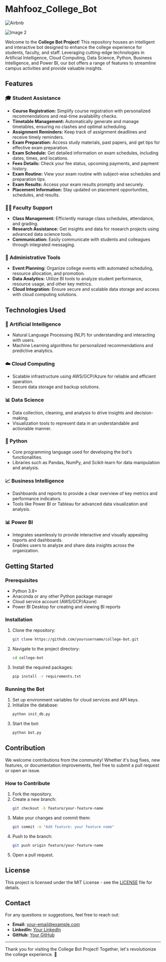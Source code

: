 # Mahfooz_College_Bot
![Airbnb](https://www.theforage.com/blog/wp-content/uploads/2023/01/working-at-airbnb.jpg)

![Image 2](https://cloudfront-ap-southeast-2.images.arcpublishing.com/nzme/ZRNBMN4P2ZFDFILHUULRK6PMUI.jpg)


Welcome to the **College Bot Project**! This repository houses an intelligent and interactive bot designed to enhance the college experience for students, faculty, and staff. Leveraging cutting-edge technologies in Artificial Intelligence, Cloud Computing, Data Science, Python, Business Intelligence, and Power BI, our bot offers a range of features to streamline campus activities and provide valuable insights.

## Features

### 🎓 Student Assistance
- **Course Registration:** Simplify course registration with personalized recommendations and real-time availability checks.
- **Timetable Management:** Automatically generate and manage timetables, ensuring no clashes and optimal scheduling.
- **Assignment Reminders:** Keep track of assignment deadlines and receive timely reminders.
- **Exam Preparation:** Access study materials, past papers, and get tips for effective exam preparation.
- **Exam Schedule:** Get detailed information on exam schedules, including dates, times, and locations.
- **Fees Details:** Check your fee status, upcoming payments, and payment history.
- **Exam Routine:** View your exam routine with subject-wise schedules and preparation tips.
- **Exam Results:** Access your exam results promptly and securely.
- **Placement Information:** Stay updated on placement opportunities, schedules, and results.

### 🧑‍🏫 Faculty Support
- **Class Management:** Efficiently manage class schedules, attendance, and grading.
- **Research Assistance:** Get insights and data for research projects using advanced data science tools.
- **Communication:** Easily communicate with students and colleagues through integrated messaging.

### 🏢 Administrative Tools
- **Event Planning:** Organize college events with automated scheduling, resource allocation, and promotion.
- **Data Analytics:** Utilize BI tools to analyze student performance, resource usage, and other key metrics.
- **Cloud Integration:** Ensure secure and scalable data storage and access with cloud computing solutions.

## Technologies Used

### 🧠 Artificial Intelligence
- Natural Language Processing (NLP) for understanding and interacting with users.
- Machine Learning algorithms for personalized recommendations and predictive analytics.

### ☁️ Cloud Computing
- Scalable infrastructure using AWS/GCP/Azure for reliable and efficient operation.
- Secure data storage and backup solutions.

### 📊 Data Science
- Data collection, cleaning, and analysis to drive insights and decision-making.
- Visualization tools to represent data in an understandable and actionable manner.

### 🐍 Python
- Core programming language used for developing the bot's functionalities.
- Libraries such as Pandas, NumPy, and Scikit-learn for data manipulation and analysis.

### 📈 Business Intelligence
- Dashboards and reports to provide a clear overview of key metrics and performance indicators.
- Tools like Power BI or Tableau for advanced data visualization and analysis.

### 📊 Power BI
- Integrates seamlessly to provide interactive and visually appealing reports and dashboards.
- Enables users to analyze and share data insights across the organization.

## Getting Started

### Prerequisites
- Python 3.8+
- Anaconda or any other Python package manager
- Cloud service account (AWS/GCP/Azure)
- Power BI Desktop for creating and viewing BI reports

### Installation
1. Clone the repository:
    ```sh
    git clone https://github.com/yourusername/college-bot.git
    ```
2. Navigate to the project directory:
    ```sh
    cd college-bot
    ```
3. Install the required packages:
    ```sh
    pip install -r requirements.txt
    ```

### Running the Bot
1. Set up environment variables for cloud services and API keys.
2. Initialize the database:
    ```sh
    python init_db.py
    ```
3. Start the bot:
    ```sh
    python bot.py
    ```

## Contribution

We welcome contributions from the community! Whether it's bug fixes, new features, or documentation improvements, feel free to submit a pull request or open an issue.

### How to Contribute
1. Fork the repository.
2. Create a new branch:
    ```sh
    git checkout -b feature/your-feature-name
    ```
3. Make your changes and commit them:
    ```sh
    git commit -m "Add feature: your feature name"
    ```
4. Push to the branch:
    ```sh
    git push origin feature/your-feature-name
    ```
5. Open a pull request.

## License

This project is licensed under the MIT License - see the [LICENSE](LICENSE) file for details.

## Contact

For any questions or suggestions, feel free to reach out:
- **Email:** your-email@example.com
- **LinkedIn:** [Your LinkedIn](https://www.linkedin.com/in/yourprofile)
- **GitHub:** [Your GitHub](https://github.com/yourusername)

---

Thank you for visiting the College Bot Project! Together, let's revolutionize the college experience. 🚀
```

